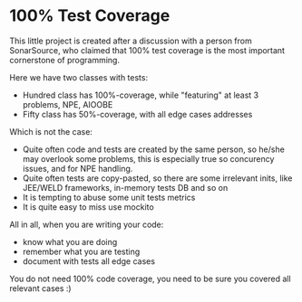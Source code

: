 # 100% Test Coverage

This little project is created after a discussion with a person from SonarSource, who claimed that 100% test coverage is the most important cornerstone of programming.

Here we have two classes with tests:
- Hundred class has 100%-coverage, while "featuring" at least 3 problems, NPE, AIOOBE
- Fifty class has 50%-coverage, with all edge cases addresses

Which is not the case:
- Quite often code and tests are created by the same person, so he/she may overlook some problems, this is especially true so concurency issues, and for NPE handling.
- Quite often tests are copy-pasted, so there are some irrelevant inits, like JEE/WELD frameworks, in-memory tests DB and so on
- It is tempting to abuse some unit tests metrics
- It is quite easy to miss use mockito

All in all, when you are writing your code:
- know what you are doing
- remember what you are testing
- document with tests all edge cases

You do not need 100% code coverage, you need to be sure you covered all relevant cases :)
